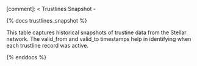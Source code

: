 [comment]: < Trustlines Snapshot -

{% docs trustlines_snapshot %}

This table captures historical snapshots of trustine data from the Stellar network. The valid_from and valid_to timestamps help in identifying when each trustline record was active.

{% enddocs %}

